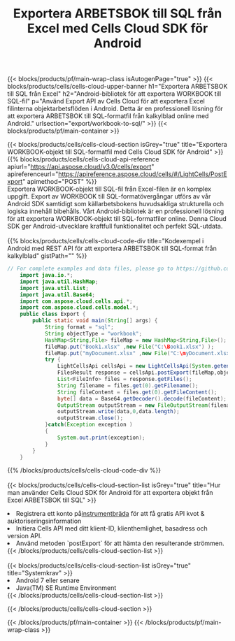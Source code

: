 ﻿---
title:  Exportera ARBETSBOK till SQL från Excel med Cells Cloud SDK för Android
description:  Aspose.Cells Cloud REST API stöder export av filer från {0} till {1}-format med {2}.
---
{{< blocks/products/pf/main-wrap-class isAutogenPage="true" >}}
{{< blocks/products/cells/cells-cloud-upper-banner h1="Exportera ARBETSBOK till SQL från Excel" h2="Android-bibliotek för att exportera WORKBOOK till SQL-fil" p="Använd Export API av Cells Cloud för att exportera Excel filinterna objektarbetsflöden i Android. Detta är en professionell lösning för att exportera ARBETSBOK till SQL-formatfil från kalkylblad online med Android." urlsection="export/workbook-to-sql/" >}}
{{< blocks/products/pf/main-container >}}

{{< blocks/products/cells/cells-cloud-section isGrey="true" title="Exportera WORKBOOK-objekt till SQL-formatfil med Cells Cloud SDK för Android" >}}
{{% blocks/products/cells/cells-cloud-api-reference apiurl="https://api.aspose.cloud/v3.0/cells/export" apireferenceurl="https://apireference.aspose.cloud/cells/#/LightCells/PostExport" apimethod="POST" %}}
<br/>
Exportera WORKBOOK-objekt till SQL-fil från Excel-filen är en komplex uppgift. Export av WORKBOOK till SQL-formatövergångar utförs av vår Android SDK samtidigt som källarbetsbokens huvudsakliga strukturella och logiska innehåll bibehålls. Vårt Android-bibliotek är en professionell lösning för att exportera WORKBOOK-objekt till SQL-formatfiler online. Denna Cloud SDK ger Android-utvecklare kraftfull funktionalitet och perfekt SQL-utdata.
<br/>
<br/>
{{% blocks/products/cells/cells-cloud-code-div title="Kodexempel i Android med REST API för att exportera ARBETSBOK till SQL-format från kalkylblad" gistPath="" %}}
  
```java
// For complete examples and data files, please go to https://github.com/aspose-cells-cloud/aspose-cells-cloud-android/
    import java.io.*;
    import java.util.HashMap;
    import java.util.List;
    import java.util.Base64;
    import com.aspose.cloud.cells.api.*;
    import com.aspose.cloud.cells.model.*;
    public class Export {
        public static void main(String[] args) {
            String format = "sql";
            String objectType = "workbook";
            HashMap<String,File> fileMap = new HashMap<String,File>();
            fileMap.put("Book1.xlsx" ,new File("C:\Book1.xlsx") );
            fileMap.put("myDocument.xlsx" ,new File("C:\myDocument.xlsx") );
            try {
                LightCellsApi cellsApi = new LightCellsApi(System.getenv("ProductClientId"), System.getenv("ProductClientSecret"),"v3.0","https://api.aspose.cloud");
                FilesResult response = cellsApi.postExport(fileMap,objectType, format,null);            
                List<FileInfo> files = response.getFiles();
                String filename = files.get(0).getFilename();
                String fileContent = files.get(0).getFileContent();
                byte[] data = Base64.getDecoder().decode(fileContent);
                OutputStream outputStream = new FileOutputStream(filename);
                outputStream.write(data,0,data.length);
                outputStream.close();
            }catch(Exception exception )
            {
                System.out.print(exception);
            }
        }
    }
```
   
{{% /blocks/products/cells/cells-cloud-code-div %}}
<br/>
<br/>
{{< blocks/products/cells/cells-cloud-section-list isGrey="true" title="Hur man använder Cells Cloud SDK för Android för att exportera objekt från Excel ARBETSBOK till SQL" >}}
<li> Registrera ett konto på<a href="https://dashboard.aspose.cloud/">instrumentbräda</a> för att få gratis API kvot & auktoriseringsinformation</li>
<li>Initiera Cells API med ditt klient-ID, klienthemlighet, basadress och version API.</li>
<li>Använd metoden `postExport` för att hämta den resulterande strömmen.</li>
{{< /blocks/products/cells/cells-cloud-section-list >}}
<br/>
<br/>
{{< blocks/products/cells/cells-cloud-section-list isGrey="true" title="Systemkrav" >}}
<li>Android 7 eller senare</li>
<li>Java(TM) SE Runtime Environment</li>
{{< /blocks/products/cells/cells-cloud-section-list >}}

{{< /blocks/products/cells/cells-cloud-section >}}

{{< /blocks/products/pf/main-container >}}
{{< /blocks/products/pf/main-wrap-class >}}
